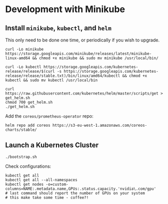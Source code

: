 # Development with Minikube

## Install `minikube`, `kubectl`, and `helm`

This only need to be done one time, or periodically if you wish to upgrade.

```
curl -Lo minikube https://storage.googleapis.com/minikube/releases/latest/minikube-linux-amd64 && chmod +x minikube && sudo mv minikube /usr/local/bin/

curl -Lo kubectl https://storage.googleapis.com/kubernetes-release/release/$(curl -s https://storage.googleapis.com/kubernetes-release/release/stable.txt)/bin/linux/amd64/kubectl && chmod +x kubectl && sudo mv kubectl /usr/local/bin

curl https://raw.githubusercontent.com/kubernetes/helm/master/scripts/get > get_helm.sh
chmod 700 get_helm.sh
./get_helm.sh
```

Add the `coreos/prometheus-operator` repo:
```
helm repo add coreos https://s3-eu-west-1.amazonaws.com/coreos-charts/stable/
```

## Launch a Kubernetes Cluster

```
./bootstrap.sh
```

Check configurations:
```
kubectl get all
kubectl get all --all-namespaces
kubectl get nodes -o=custom-columns=NAME:.metadata.name,GPUs:.status.capacity.'nvidia\.com/gpu'
# last command should report the number of GPUs on your system
# this make take some time - coffee?!
```

